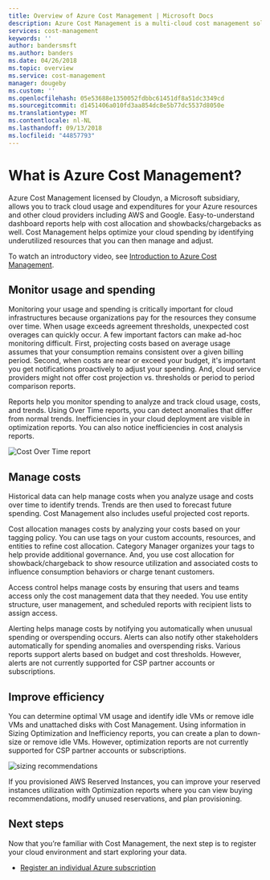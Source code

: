 ```yaml
---
title: Overview of Azure Cost Management | Microsoft Docs
description: Azure Cost Management is a multi-cloud cost management solution that helps you use Azure and other cloud resources.
services: cost-management
keywords: ''
author: bandersmsft
ms.author: banders
ms.date: 04/26/2018
ms.topic: overview
ms.service: cost-management
manager: dougeby
ms.custom: ''
ms.openlocfilehash: 05e53688e1350052fdbbc61451df8a51dc3349cd
ms.sourcegitcommit: d1451406a010fd3aa854dc8e5b77dc5537d8050e
ms.translationtype: MT
ms.contentlocale: nl-NL
ms.lasthandoff: 09/13/2018
ms.locfileid: "44857793"
---
```

# <a name="what-is-azure-cost-management"></a>What is Azure Cost Management?

Azure Cost Management licensed by Cloudyn, a Microsoft subsidiary, allows you to track cloud usage and expenditures for your Azure resources and other cloud providers including AWS and Google. Easy-to-understand dashboard reports help with cost allocation and showbacks/chargebacks as well. Cost Management helps optimize your cloud spending by identifying underutilized resources that you can then manage and adjust.

To watch an introductory video, see [Introduction to Azure Cost Management](https://azure.microsoft.com/resources/videos/azure-cost-management-overview-and-demo).

## <a name="monitor-usage-and-spending"></a>Monitor usage and spending

Monitoring your usage and spending is critically important for cloud infrastructures because organizations pay for the resources they consume over time. When usage exceeds agreement thresholds, unexpected cost overages can quickly occur. A few important factors can make ad-hoc monitoring difficult. First, projecting costs based on average usage assumes that your consumption remains consistent over a given billing period. Second, when costs are near or exceed your budget, it's important you get notifications proactively to adjust your spending. And, cloud service providers might not offer cost projection vs. thresholds or period to period comparison reports.

Reports help you monitor spending to analyze and track cloud usage, costs, and trends. Using Over Time reports, you can detect anomalies that differ from normal trends. Inefficiencies in your cloud deployment are visible in optimization reports. You can also notice inefficiencies in cost analysis reports.

![Cost Over Time report](media\overview\cost-over-time-rpt.png)


## <a name="manage-costs"></a>Manage costs

Historical data can help manage costs when you analyze usage and costs over time to identify trends. Trends are then used to forecast future spending. Cost Management also includes useful projected cost reports.

Cost allocation manages costs by analyzing your costs based on your tagging policy. You can use tags on your custom accounts, resources, and entities to refine cost allocation. Category Manager organizes your tags to help provide additional governance. And, you use cost allocation for showback/chargeback to show resource utilization and associated costs to influence consumption behaviors or charge tenant customers.

Access control helps manage costs by ensuring that users and teams access only the cost management data that they needed. You use entity structure, user management, and scheduled reports with recipient lists to assign access.

Alerting helps manage costs by notifying you automatically when unusual spending or overspending occurs. Alerts can also notify other stakeholders automatically for spending anomalies and overspending risks. Various reports support alerts based on budget and cost thresholds. However, alerts are not currently supported for CSP partner accounts or subscriptions.

## <a name="improve-efficiency"></a>Improve efficiency

You can determine optimal VM usage and identify idle VMs or remove idle VMs and unattached disks with Cost Management. Using information in Sizing Optimization and Inefficiency reports, you can create a plan to down-size or remove idle VMs. However, optimization reports are not currently supported for CSP partner accounts or subscriptions.

![sizing recommendations](.\media\overview\sizing.png)

If you provisioned AWS Reserved Instances, you can improve your reserved instances utilization with Optimization reports where you can view buying recommendations, modify unused reservations, and plan provisioning.

## <a name="next-steps"></a>Next steps

Now that you’re familiar with Cost Management, the next step is to register your cloud environment and start exploring your data.

- [Register an individual Azure subscription](quick-register-azure-sub.md)
